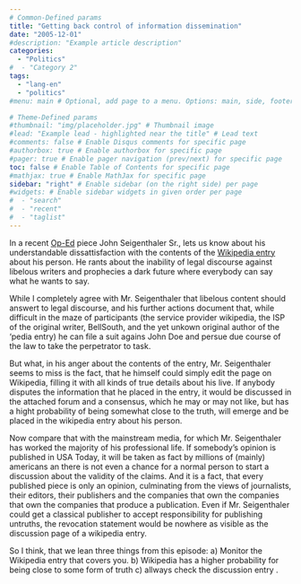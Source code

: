 ```yaml
---
# Common-Defined params
title: "Getting back control of information dissemination"
date: "2005-12-01"
#description: "Example article description"
categories:
  - "Politics"
#  - "Category 2"
tags:
  - "lang-en"
  - "politics"
#menu: main # Optional, add page to a menu. Options: main, side, footer

# Theme-Defined params
#thumbnail: "img/placeholder.jpg" # Thumbnail image
#lead: "Example lead - highlighted near the title" # Lead text
#comments: false # Enable Disqus comments for specific page
#authorbox: true # Enable authorbox for specific page
#pager: true # Enable pager navigation (prev/next) for specific page
toc: false # Enable Table of Contents for specific page
#mathjax: true # Enable MathJax for specific page
sidebar: "right" # Enable sidebar (on the right side) per page
#widgets: # Enable sidebar widgets in given order per page
#  - "search"
#  - "recent"
#  - "taglist"
---
```



In a recent [Op-Ed](http://www.usatoday.com/news/opinion/editorials/2005-11-29-wikipedia-edit_x.htm) piece John Seigenthaler Sr., lets us know about his understandable dissattisfaction with the contents of the [Wikipedia entry](http://en.wikipedia.org/wiki/John_Seigenthaler_Sr.) about his person. He rants about the inability of legal discourse against libelous writers and prophecies a dark future where everybody can say what he wants to say.

While I completely agree with Mr. Seigenthaler that libelous content should answert to legal discourse, and his further actions document that, while difficult in the maze of participants (the service provider wikipedia, the ISP of the original writer, BellSouth, and the yet unkown original author of the ‘pedia entry) he can file a suit agains John Doe and persue due course of the law to take the perpetrator to task.

But what, in his anger about the contents of the entry, Mr. Seigenthaler seems to miss is the fact, that he himself could simply edit the page on Wikipedia, filling it with all kinds of true details about his live. If anybody disputes the information that he placed in the entry, it would be discussed in the attached forum and a consensus, which he may or may not like, but has a hight probability of being somewhat close to the truth, will emerge and be placed in the wikipedia entry about his person.

Now compare that with the mainstream media, for which Mr. Seigenthaler has worked the majority of his professional life. If somebody’s opinion is published in USA Today, it will be taken as fact by millions of (mainly) americans an there is not even a chance for a normal person to start a discussion about the validity of the claims. And it is a fact, that every published piece is only an opinion, culminating from the views of journalists, their editors, their publishers and the companies that own the companies that own the companies that produce a publication. Even if Mr. Seigenthaler could get a classical publisher to accept responsibility for publishing untruths, the revocation statement would be nowhere as visible as the discussion page of a wikipedia entry.

So I think, that we lean three things from this episode: a) Monitor the Wikipedia entry that covers you. b) Wikipedia has a higher probability for being close to some form of truth c) allways check the discussion entry .
